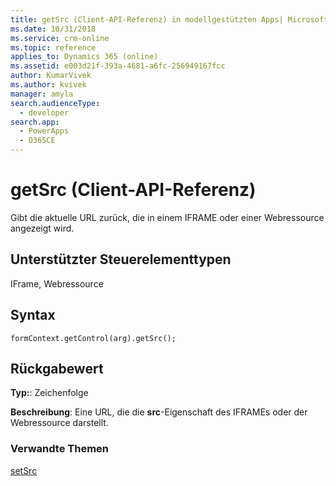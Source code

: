 ```yaml
---
title: getSrc (Client-API-Referenz) in modellgestützten Apps| MicrosoftDocs
ms.date: 10/31/2018
ms.service: crm-online
ms.topic: reference
applies_to: Dynamics 365 (online)
ms.assetid: e003d21f-393a-4681-a6fc-256949167fcc
author: KumarVivek
ms.author: kvivek
manager: amyla
search.audienceType:
  - developer
search.app:
  - PowerApps
  - D365CE
---
```

# <a name="getsrc-client-api-reference"></a>getSrc (Client-API-Referenz)



Gibt die aktuelle URL zurück, die in einem IFRAME oder einer Webressource angezeigt wird. 

## <a name="control-types-supported"></a>Unterstützter Steuerelementtypen

IFrame, Webressource

## <a name="syntax"></a>Syntax

`formContext.getControl(arg).getSrc();`

## <a name="return-value"></a>Rückgabewert

**Typ:**: Zeichenfolge

**Beschreibung**: Eine URL, die die **src**-Eigenschaft des IFRAMEs oder der Webressource darstellt.

### <a name="related-topics"></a>Verwandte Themen

[setSrc](setSrc.md)

